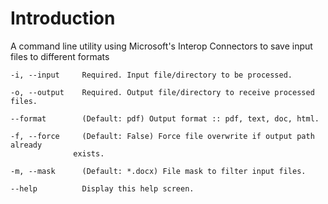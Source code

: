 # Introduction
A command line utility using Microsoft's Interop Connectors to save input files to different formats

    -i, --input     Required. Input file/directory to be processed.
    
    -o, --output    Required. Output file/directory to receive processed files.
    
    --format        (Default: pdf) Output format :: pdf, text, doc, html.
    
    -f, --force     (Default: False) Force file overwrite if output path already
                  exists.
    
    -m, --mask      (Default: *.docx) File mask to filter input files.
    
    --help          Display this help screen.
